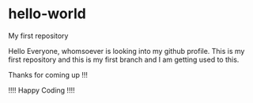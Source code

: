 # hello-world
My first repository

Hello Everyone, whomsoever is looking into my github profile. This is my first repository and this is my first branch and I am getting used to this. 

Thanks for coming up !!!

!!!! Happy Coding !!!! 
